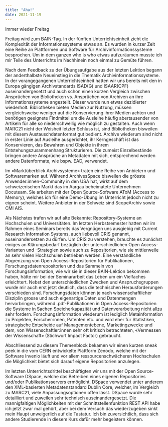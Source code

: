 ```yaml
---
title: "Aha!"
date: 2021-11-19
---
```


Immer wieder Freitag

Freitag wird zum BAIN-Tag. In der fünften Unterrichtseinheit zieht die Komplexität der Informationssysteme etwas an. Es wurden in kurzer Zeit eine Reihe an Plattformen und Software für Archivinformationssysteme besprochen. Um in dem ganzen who is who etwas aufzuräumen musste ich mir Teile des Unterrichts im Nachhinein noch einmal zu Gemüte führen. 

Nach dem Feedback zu der Übungsaufgabe aus der letzten Lektion begann der anderthalbste Neueinstieg in die Thematik Archivinformationssysteme. In der vorangegangenen Unterrichtseinheit hatten wir uns bereits mit den in Europa gängigen Archivstandards ISAD(G) und ISAAR(CPF) auseinandergesetzt und auch schon einen kurzen Vergleich zwischen Ansprüchen von Bibliotheken vs. Ansprüchen von Archiven an ihre Informationssysteme angestellt. Dieser wurde nun etwas dezidierter wiederholt. Bibliotheken bieten Medien zur Nutzung, müssen vergleichsweise weniger auf die Konservierung ihrer Medien achten und benötigen geeignete Findmittel um die Ausleihe häufig abertausender von Artikeln für alle so niederschwellig wie möglich zu gestalten. Auch wenn MARC21 nicht der Weisheit letzter Schluss ist, sind Bibliotheken bisweilen mit diesem Austauschdatenformat gut bedient. Archive wiederum sind nicht in erster Linie auf Ausleihe ausgerichtet, ihr Kerngeschäft ist das Konservieren, das Bewahren und Objekte in ihrem Entstehungszusammenhang Strukturieren. Die zumeist Einzelbestände bringen andere Ansprüche an Metadaten mit sich, entsprechend werden andere Datenformate, wie bspw. EAD, verwendet. 

Im «Marktüberblick Archivsysteme» traten eine Reihe von Anbietern und Softwaremarken auf. Während ArchivesSpace bisweilen die grösste Anwender:innen-Community in den USA hat, wirkt auf dem schweizerischen Markt das im Aargau beheimatete Unternehmen Docuteam. Sie arbeiten mit der Open Source-Software AToM (Access to Memory), welches ich für eine Demo-Übung im Unterricht jedoch nicht zu eignen scheint. Weitere Anbieter in der Schweiz sind ScopeArchiv sowie CMI AIS.

Als Nächstes trafen wir auf alte Bekannte: Repository-Systeme an Hochschulen und Universitäten. Im letzten Herbstsemester hatten wir im Rahmen eines Seminars bereits das Vergnügen uns ausgiebig mit Current Research Information Systems, auch liebevoll CRIS genannt, auseinandersetzen zu dürfen. Um CRIS zu verstehen, brauchte es zunächst einiges an Klärungsbedarf bezüglich der unterschiedlichen Open Access-Varianten und -Strategien sowie auch zu Repositorien, wie sie mittlerweile an sehr vielen Hochschulen betrieben werden. 
Eine verständliche Abgrenzung von Open Access-Repositorien für Publikationen, Forschungsdatenrepositorien und das Sammeln von Forschungsinformation, wie wir sie in dieser BAIN-Lektion bekommen haben, hätte mir bei der Seminararbeit das Leben um ein Vielfaches erleichtert. Nebst den unterschiedlichen Zwecken und Anspruchsgruppen wurde mir auch erst jetzt deutlich, dass die technischen Herausforderungen verschieden sind. Forschungsdaten können je nach wissenschaftlicher Disziplin grosse und auch eigenartige Daten und Datenmengen hervorbringen, während .pdf-Publikationen in Open Access-Repositorien die Systeme in Sachen Speicherkapazität und Datenverarbeitung nicht allzu sehr fordern. Forschungsinformation wiederum ist lediglich Metainformation zu Projekten, Forscher:innen, Patenten etc. und wird eher für Statistiken, strategische Entscheide auf Managementebene, Marketingzwecke und dem, von Wissenschaftler:innen sehr oft kritisch betrachteten, «Vermessen der Wissenschaft» (Stichwort Impact Factor) gebraucht. 

Abschliessend zu diesem Themenblock bekamen wir einen kurzen sneak peek in die vom CERN entwickelte Plattform Zenodo, welche mit der Software Invenio läuft und vor allem ressourcenschwächeren Hochschulen die Möglichkeit bietet sich darauf eigene Repositorien anzulegen. 

Im letzten Unterrichtsdrittel beschäftigten wir uns mit der Open Source-Software DSpace, welche das Betreiben eines eigenen Repositories und/oder Publikationsservers ermöglicht. DSpace verwendet unter anderem den XML-basierten Metadatenstandard Dublin Core, welcher, im Vergleich zu MARC21, viele Anpassungsoptionen offen lässt. 
DSpace wurde sehr detailliert und zuweilen sehr technisch auseinandergesetzt. Die mannigfaltigen Möglichkeiten mit der Schnittstellenfunktion REST API habe ich jetzt zwar mal gehört, aber bei dem Versuch das wiederzugeben sinkt mein Haupt unweigerlich auf die Tastatur. Ich bin zuversichtlich, dass sich andere Studierende in diesem Kurs dafür mehr begeistern können.
